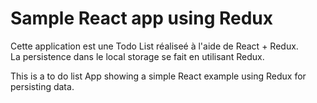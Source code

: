 # Sample React app using Redux

Cette application est une Todo List réaliseé à l'aide de React + Redux.  
La persistence dans le local storage se fait en utilisant Redux.

This is a to do list App showing a simple React example using Redux for persisting data.
